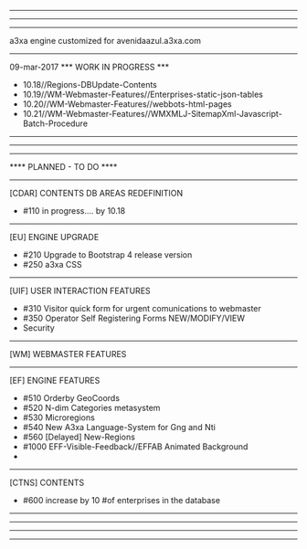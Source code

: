 *************************************************
*************************************************
*************************************************
a3xa engine customized for avenidaazul.a3xa.com 
*************************************************

09-mar-2017 *** WORK IN PROGRESS ***

- 10.18//Regions-DBUpdate-Contents
- 10.19//WM-Webmaster-Features//Enterprises-static-json-tables
- 10.20//WM-Webmaster-Features//webbots-html-pages
- 10.21//WM-Webmaster-Features//WMXMLJ-SitemapXml-Javascript-Batch-Procedure

*************************************************
*************************************************
*************************************************
**** PLANNED - TO DO ****


______________________________________________

[CDAR] CONTENTS DB AREAS REDEFINITION

* #110 in progress.... by 10.18 

______________________________________________

[EU] ENGINE UPGRADE

* #210 Upgrade to Bootstrap 4 release version 
* #250 a3xa CSS 

______________________________________________

[UIF] USER INTERACTION FEATURES

* #310 Visitor quick form for urgent comunications to webmaster 
* #350 Operator Self Registering Forms NEW/MODIFY/VIEW 
* Security

______________________________________________

[WM] WEBMASTER FEATURES





______________________________________________

[EF] ENGINE FEATURES

* #510 Orderby GeoCoords 
* #520 N-dim Categories metasystem 
* #530 Microregions 
* #540 New A3xa Language-System for Gng and Nti
* #560 [Delayed] New-Regions
* #1000 EFF-Visible-Feedback//EFFAB Animated Background
* 

______________________________________________

[CTNS] CONTENTS

* #600 increase by 10 #of enterprises in the database 

______________________________________________
*************************************************
*************************************************
*************************************************



